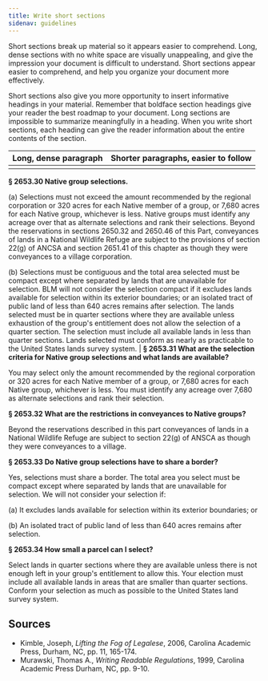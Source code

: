 ```yaml
---
title: Write short sections
sidenav: guidelines
---
```


Short sections break up material so it appears easier to comprehend. Long, dense sections with no white space are visually unappealing, and give the impression your document is difficult to understand. Short sections appear easier to comprehend, and help you organize your document more effectively.

Short sections also give you more opportunity to insert informative headings in your material. Remember that boldface section headings give your reader the best roadmap to your document. Long sections are impossible to summarize meaningfully in a heading. When you write short sections, each heading can give the reader information about the entire contents of the section.

Long, dense paragraph | Shorter paragraphs, easier to follow
--------------------- | ------------------------------------
                      |

**§ 2653.30 Native group selections.**

(a) Selections must not exceed the amount recommended by the regional corporation or 320 acres for each Native member of a group, or 7,680 acres for each Native group, whichever is less. Native groups must identify any acreage over that as alternate selections and rank their selections. Beyond the reservations in sections 2650.32 and 2650.46 of this Part, conveyances of lands in a National Wildlife Refuge are subject to the provisions of section 22(g) of ANCSA and section 2651.41 of this chapter as though they were conveyances to a village corporation.

(b) Selections must be contiguous and the total area selected must be compact except where separated by lands that are unavailable for selection. BLM will not consider the selection compact if it excludes lands available for selection within its exterior boundaries; or an isolated tract of public land of less than 640 acres remains after selection. The lands selected must be in quarter sections where they are available unless exhaustion of the group's entitlement does not allow the selection of a quarter section. The selection must include all available lands in less than quarter sections. Lands selected must conform as nearly as practicable to the United States lands survey system. | **§ 2653.31 What are the selection criteria for Native group selections and what lands are available?**

You may select only the amount recommended by the regional corporation or 320 acres for each Native member of a group, or 7,680 acres for each Native group, whichever is less. You must identify any acreage over 7,680 as alternate selections and rank their selection.

**§ 2653.32 What are the restrictions in conveyances to Native groups?**

Beyond the reservations described in this part conveyances of lands in a National Wildlife Refuge are subject to section 22(g) of ANSCA as though they were conveyances to a village.

**§ 2653.33 Do Native group selections have to share a border?**

Yes, selections must share a border. The total area you select must be compact except where separated by lands that are unavailable for selection. We will not consider your selection if:

(a) It excludes lands available for selection within its exterior boundaries; or

(b) An isolated tract of public land of less than 640 acres remains after selection.

**§ 2653.34 How small a parcel can I select?**

Select lands in quarter sections where they are available unless there is not enough left in your group's entitlement to allow this. Your election must include all available lands in areas that are smaller than quarter sections. Conform your selection as much as possible to the United States land survey system.

## Sources

- Kimble, Joseph, _Lifting the Fog of Legalese_, 2006, Carolina Academic Press, Durham, NC, pp. 11, 165-174.
- Murawski, Thomas A., _Writing Readable Regulations_, 1999, Carolina Academic Press Durham, NC, pp. 9-10.
